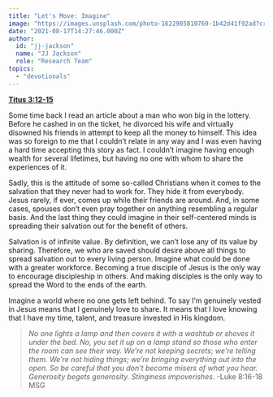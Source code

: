 ```yaml
---
title: "Let's Move: Imagine"
image: "https://images.unsplash.com/photo-1622905810769-1b42d41f92ad?crop=entropy&cs=srgb&fm=jpg&ixid=Mnw5NjYxfDB8MXxzZWFyY2h8MTB8fFRydXRofGVufDB8fHx8MTYxODIzNjM3Mw&ixlib=rb-1.2.1&q=85"
date: "2021-08-17T14:27:46.000Z"
author:
  id: "jj-jackson"
  name: "JJ Jackson"
  role: "Research Team"
topics:
  - "devotionals"
---
```

[**Titus 3:12-15**][1]

Some time back I read an article about a man who won big in the lottery. Before he cashed in on the ticket, he divorced his wife and virtually disowned his friends in attempt to keep all the money to himself. This idea was so foreign to me that I couldn’t relate in any way and I was even having a hard time accepting this story as fact. I couldn’t imagine having enough wealth for several lifetimes, but having no one with whom to share the experiences of it.

Sadly, this is the attitude of some so-called Christians when it comes to the salvation that they never had to work for. They hide it from everybody. Jesus rarely, if ever, comes up while their friends are around. And, in some cases, spouses don’t even pray together on anything resembling a regular basis. And the last thing they could imagine in their self-centered minds is spreading their salvation out for the benefit of others.

Salvation is of infinite value. By definition, we can’t lose any of its value by sharing. Therefore, we who are saved should desire above all things to spread salvation out to every living person. Imagine what could be done with a greater workforce. Becoming a true disciple of Jesus is the only way to encourage discipleship in others. And making disciples is the only way to spread the Word to the ends of the earth.

Imagine a world where no one gets left behind. To say I’m genuinely vested in Jesus means that I genuinely love to share. It means that I love knowing that I have my time, talent, and treasure invested in His kingdom.

> _No one lights a lamp and then covers it with a washtub or shoves it under the bed. No, you set it up on a lamp stand so those who enter the room can see their way. We’re not keeping secrets; we’re telling them. We’re not hiding things; we’re bringing everything out into the open. So be careful that you don’t become misers of what you hear. Generosity begets generosity. Stinginess impoverishes._ -Luke 8:16-18 MSG

[1]: https://www.biblegateway.com/passage/?search=Titus+3%3A12-15&version=NLT
